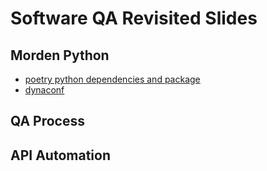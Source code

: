 # Software QA Revisited Slides


## Morden Python
- [poetry python dependencies and package](content/slides/poetry-python/index.md)
- [dynaconf](content/slides/12-python/2-python-config/index.md)

## QA Process

## API Automation
